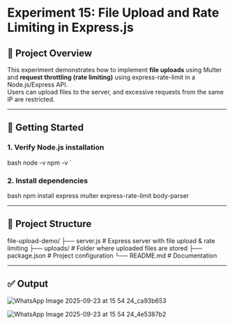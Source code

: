 
# Experiment 15: File Upload and Rate Limiting in Express.js

## 📌 Project Overview

This experiment demonstrates how to implement **file uploads** using Multer and **request throttling (rate limiting)** using express-rate-limit in a Node.js/Express API.  
Users can upload files to the server, and excessive requests from the same IP are restricted.

---

## 🚀 Getting Started

### 1. Verify Node.js installation
bash
node -v
npm -v
`

### 2. Install dependencies

bash
npm install express multer express-rate-limit body-parser


---

## 📂 Project Structure


file-upload-demo/
 ├── server.js       # Express server with file upload & rate limiting
 ├── uploads/        # Folder where uploaded files are stored
 ├── package.json    # Project configuration
 └── README.md       # Documentation


---

## ✅ Output
![WhatsApp Image 2025-09-23 at 15 54 24_ca93b653](https://github.com/user-attachments/assets/19e311ed-e243-4cc2-9326-e8231534f6ae)

![WhatsApp Image 2025-09-23 at 15 54 24_4e5387b2](https://github.com/user-attachments/assets/020d9298-aa41-4c88-a6ff-a3f9b68e129d)

